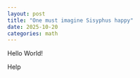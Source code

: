 ```yaml
---
layout: post
title: "One must imagine Sisyphus happy"
date: 2025-10-20
categories: math
---
```


Hello World! 

Help
